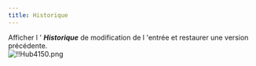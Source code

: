 ```yaml
---
title: Historique
---
```

Afficher l ' ***Historique*** de modification de l 'entrée et restaurer une version précédente.  
![!!Hub4150.png](/img/fr/hub/Hub4150.png) 

